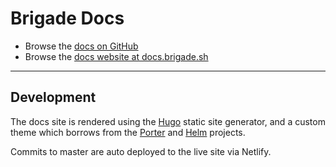 # Brigade Docs

* Browse the [docs on GitHub](https://github.com/Azure/brigade/tree/master/docs/content)
* Browse the [docs website at docs.brigade.sh](https://docs.brigade.sh)

---

## Development

The docs site is rendered using the [Hugo](https://gohugo.io/) static site generator, and a custom theme which borrows from the [Porter](https://github.com/deislabs/porter) and [Helm](https://github.com/helm/helm-www) projects.

Commits to master are auto deployed to the live site via Netlify.